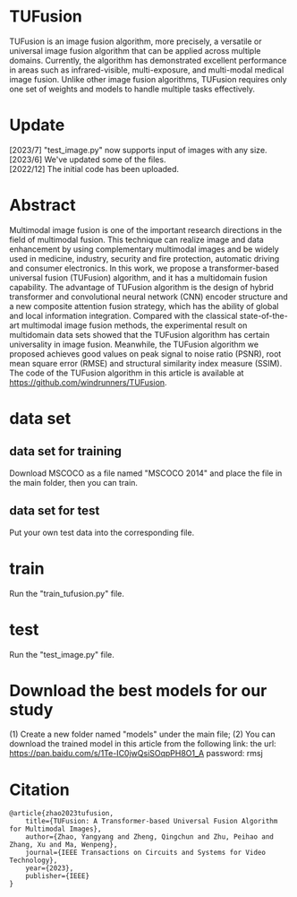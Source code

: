 # TUFusion
TUFusion is an image fusion algorithm, more precisely, a versatile or universal image fusion algorithm that can be applied across multiple domains. Currently, the algorithm has demonstrated excellent performance in areas such as infrared-visible, multi-exposure, and multi-modal medical image fusion. Unlike other image fusion algorithms, TUFusion requires only one set of weights and models to handle multiple tasks effectively.


# Update
[2023/7] "test_image.py" now supports input of images with any size.  
[2023/6] We've updated some of the files.  
[2022/12] The initial code has been uploaded.


# Abstract
Multimodal image fusion is one of the important research directions in the field of multimodal fusion. This technique can realize image and data enhancement by using complementary multimodal images and be widely used in medicine, industry, security and fire protection, automatic driving and consumer electronics. In this work, we propose a transformer-based universal fusion (TUFusion) algorithm, and it has a multidomain fusion capability. The advantage of TUFusion algorithm is the design of hybrid transformer and convolutional neural network (CNN) encoder structure and a new composite attention fusion strategy, which has the ability of global and local information integration. Compared with the classical state-of-the-art multimodal image fusion methods, the experimental result on multidomain data sets showed that the TUFusion algorithm has certain universality in image fusion. Meanwhile, the TUFusion algorithm we proposed achieves good values on peak signal to noise ratio (PSNR), root mean square error (RMSE) and structural similarity index measure (SSIM). The code of the TUFusion algorithm in this article is available at https://github.com/windrunners/TUFusion.


# data set
## data set for training
Download MSCOCO as a file named "MSCOCO 2014" and place the file in the main folder, then you can train.

## data set for test
Put your own test data into the corresponding file.


# train
Run the "train_tufusion.py" file.


# test
Run the "test_image.py" file.


# Download the best models for our study
(1) Create a new folder named "models" under the main file;
(2) You can download the trained model in this article from the following link:
the url: https://pan.baidu.com/s/1Te-IC0jwQsiSOqpPH8O1_A 
password: rmsj


# Citation
```
@article{zhao2023tufusion,
    title={TUFusion: A Transformer-based Universal Fusion Algorithm for Multimodal Images},
    author={Zhao, Yangyang and Zheng, Qingchun and Zhu, Peihao and Zhang, Xu and Ma, Wenpeng},
    journal={IEEE Transactions on Circuits and Systems for Video Technology},
    year={2023},
    publisher={IEEE}
}
```
